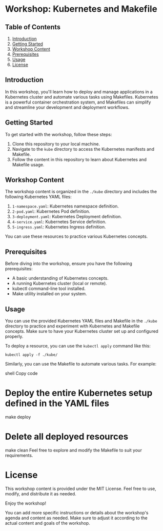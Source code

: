 # Workshop: Kubernetes and Makefile 

## Table of Contents
1. [Introduction](#introduction)
2. [Getting Started](#getting-started)
3. [Workshop Content](#workshop-content)
4. [Prerequisites](#prerequisites)
5. [Usage](#usage)
7. [License](#license)

## Introduction
In this workshop, you'll learn how to deploy and manage applications in a Kubernetes cluster and automate various tasks using Makefiles. Kubernetes is a powerful container orchestration system, and Makefiles can simplify and streamline your development and deployment workflows.

## Getting Started
To get started with the workshop, follow these steps:

1. Clone this repository to your local machine.
2. Navigate to the `kube` directory to access the Kubernetes manifests and Makefile.
3. Follow the content in this repository to learn about Kubernetes and Makefile usage.

## Workshop Content
The workshop content is organized in the `./kube` directory and includes the following Kubernetes YAML files:

1. `1-namespace.yaml`: Kubernetes namespace definition.
2. `2-pod.yaml`: Kubernetes Pod definition.
3. `3-deployment.yaml`: Kubernetes Deployment definition.
4. `4-service.yaml`: Kubernetes Service definition.
5. `5-ingress.yaml`: Kubernetes Ingress definition.

You can use these resources to practice various Kubernetes concepts.

## Prerequisites
Before diving into the workshop, ensure you have the following prerequisites:

- A basic understanding of Kubernetes concepts.
- A running Kubernetes cluster (local or remote).
- kubectl command-line tool installed.
- Make utility installed on your system.

## Usage
You can use the provided Kubernetes YAML files and Makefile in the `./kube` directory to practice and experiment with Kubernetes and Makefile concepts. Make sure to have your Kubernetes cluster set up and configured properly.

To deploy a resource, you can use the `kubectl apply` command like this:

```shell
kubectl apply -f ./kube/
```

Similarly, you can use the Makefile to automate various tasks. For example:

shell
Copy code
# Deploy the entire Kubernetes setup defined in the YAML files
make deploy

# Delete all deployed resources
make clean
Feel free to explore and modify the Makefile to suit your requirements.

# License

This workshop content is provided under the MIT License. Feel free to use, modify, and distribute it as needed.

Enjoy the workshop!


You can add more specific instructions or details about the workshop's agenda and content as needed. Make sure to adjust it according to the actual content and goals of the workshop.